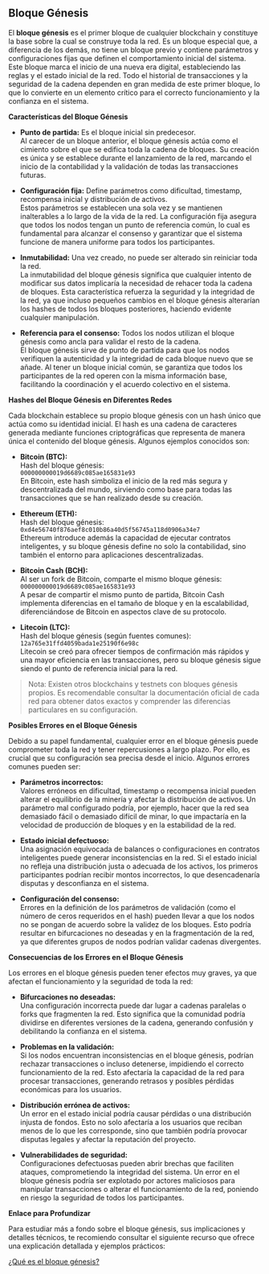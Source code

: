 ## **Bloque Génesis**

El **bloque génesis** es el primer bloque de cualquier blockchain y constituye la base sobre la cual se construye toda la red. Es un bloque especial que, a diferencia de los demás, no tiene un bloque previo y contiene parámetros y configuraciones fijas que definen el comportamiento inicial del sistema. Este bloque marca el inicio de una nueva era digital, estableciendo las reglas y el estado inicial de la red. Todo el historial de transacciones y la seguridad de la cadena dependen en gran medida de este primer bloque, lo que lo convierte en un elemento crítico para el correcto funcionamiento y la confianza en el sistema.

**Características del Bloque Génesis**

- **Punto de partida:** Es el bloque inicial sin predecesor.  
  Al carecer de un bloque anterior, el bloque génesis actúa como el cimiento sobre el que se edifica toda la cadena de bloques. Su creación es única y se establece durante el lanzamiento de la red, marcando el inicio de la contabilidad y la validación de todas las transacciones futuras.

- **Configuración fija:** Define parámetros como dificultad, timestamp, recompensa inicial y distribución de activos.  
  Estos parámetros se establecen una sola vez y se mantienen inalterables a lo largo de la vida de la red. La configuración fija asegura que todos los nodos tengan un punto de referencia común, lo cual es fundamental para alcanzar el consenso y garantizar que el sistema funcione de manera uniforme para todos los participantes.

- **Inmutabilidad:** Una vez creado, no puede ser alterado sin reiniciar toda la red.  
  La inmutabilidad del bloque génesis significa que cualquier intento de modificar sus datos implicaría la necesidad de rehacer toda la cadena de bloques. Esta característica refuerza la seguridad y la integridad de la red, ya que incluso pequeños cambios en el bloque génesis alterarían los hashes de todos los bloques posteriores, haciendo evidente cualquier manipulación.

- **Referencia para el consenso:** Todos los nodos utilizan el bloque génesis como ancla para validar el resto de la cadena.  
  El bloque génesis sirve de punto de partida para que los nodos verifiquen la autenticidad y la integridad de cada bloque nuevo que se añade. Al tener un bloque inicial común, se garantiza que todos los participantes de la red operen con la misma información base, facilitando la coordinación y el acuerdo colectivo en el sistema.

**Hashes del Bloque Génesis en Diferentes Redes**

Cada blockchain establece su propio bloque génesis con un hash único que actúa como su identidad inicial. El hash es una cadena de caracteres generada mediante funciones criptográficas que representa de manera única el contenido del bloque génesis. Algunos ejemplos conocidos son:

- **Bitcoin (BTC):**  
  Hash del bloque génesis:  
  `000000000019d6689c085ae165831e93`  
  En Bitcoin, este hash simboliza el inicio de la red más segura y descentralizada del mundo, sirviendo como base para todas las transacciones que se han realizado desde su creación.

- **Ethereum (ETH):**  
  Hash del bloque génesis:  
  `0xd4e56740f876aef8c010b86a40d5f56745a118d0906a34e7`  
  Ethereum introduce además la capacidad de ejecutar contratos inteligentes, y su bloque génesis define no solo la contabilidad, sino también el entorno para aplicaciones descentralizadas.

- **Bitcoin Cash (BCH):**  
  Al ser un fork de Bitcoin, comparte el mismo bloque génesis:  
  `000000000019d6689c085ae165831e93`  
  A pesar de compartir el mismo punto de partida, Bitcoin Cash implementa diferencias en el tamaño de bloque y en la escalabilidad, diferenciándose de Bitcoin en aspectos clave de su protocolo.

- **Litecoin (LTC):**  
  Hash del bloque génesis (según fuentes comunes):  
  `12a765e31ffd4059bada1e25190f6e98c`  
  Litecoin se creó para ofrecer tiempos de confirmación más rápidos y una mayor eficiencia en las transacciones, pero su bloque génesis sigue siendo el punto de referencia inicial para la red.

> Nota: Existen otros blockchains y testnets con bloques génesis propios. Es recomendable consultar la documentación oficial de cada red para obtener datos exactos y comprender las diferencias particulares en su configuración.

**Posibles Errores en el Bloque Génesis**

Debido a su papel fundamental, cualquier error en el bloque génesis puede comprometer toda la red y tener repercusiones a largo plazo. Por ello, es crucial que su configuración sea precisa desde el inicio. Algunos errores comunes pueden ser:

- **Parámetros incorrectos:**  
  Valores erróneos en dificultad, timestamp o recompensa inicial pueden alterar el equilibrio de la minería y afectar la distribución de activos. Un parámetro mal configurado podría, por ejemplo, hacer que la red sea demasiado fácil o demasiado difícil de minar, lo que impactaría en la velocidad de producción de bloques y en la estabilidad de la red.

- **Estado inicial defectuoso:**  
  Una asignación equivocada de balances o configuraciones en contratos inteligentes puede generar inconsistencias en la red. Si el estado inicial no refleja una distribución justa o adecuada de los activos, los primeros participantes podrían recibir montos incorrectos, lo que desencadenaría disputas y desconfianza en el sistema.

- **Configuración del consenso:**  
  Errores en la definición de los parámetros de validación (como el número de ceros requeridos en el hash) pueden llevar a que los nodos no se pongan de acuerdo sobre la validez de los bloques. Esto podría resultar en bifurcaciones no deseadas y en la fragmentación de la red, ya que diferentes grupos de nodos podrían validar cadenas divergentes.

**Consecuencias de los Errores en el Bloque Génesis**

Los errores en el bloque génesis pueden tener efectos muy graves, ya que afectan el funcionamiento y la seguridad de toda la red:

- **Bifurcaciones no deseadas:**  
  Una configuración incorrecta puede dar lugar a cadenas paralelas o forks que fragmenten la red. Esto significa que la comunidad podría dividirse en diferentes versiones de la cadena, generando confusión y debilitando la confianza en el sistema.

- **Problemas en la validación:**  
  Si los nodos encuentran inconsistencias en el bloque génesis, podrían rechazar transacciones o incluso detenerse, impidiendo el correcto funcionamiento de la red. Esto afectaría la capacidad de la red para procesar transacciones, generando retrasos y posibles pérdidas económicas para los usuarios.

- **Distribución errónea de activos:**  
  Un error en el estado inicial podría causar pérdidas o una distribución injusta de fondos. Esto no solo afectaría a los usuarios que reciban menos de lo que les corresponde, sino que también podría provocar disputas legales y afectar la reputación del proyecto.

- **Vulnerabilidades de seguridad:**  
  Configuraciones defectuosas pueden abrir brechas que faciliten ataques, comprometiendo la integridad del sistema. Un error en el bloque génesis podría ser explotado por actores maliciosos para manipular transacciones o alterar el funcionamiento de la red, poniendo en riesgo la seguridad de todos los participantes.

**Enlace para Profundizar**

Para estudiar más a fondo sobre el bloque génesis, sus implicaciones y detalles técnicos, te recomiendo consultar el siguiente recurso que ofrece una explicación detallada y ejemplos prácticos:

[¿Qué es el bloque génesis?](https://academy.bit2me.com/que-es-bloque-genesis/)


